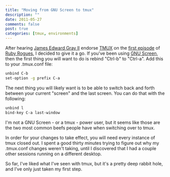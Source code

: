 ```yaml
--- 
title: "Moving from GNU Screen to tmux"
description: ""
date: 2011-05-27
comments: false
post: true
categories: [tmux, environments]
---
```


After hearing [James Edward Gray II](http://blog.grayproductions.net/) endorse [TMUX](http://tmux.sourceforge.net/) on the [first episode](http://rubyrogues.com/001-rr-testing-practices-and-tools/) of [Ruby Rogues](http://rubyrogues.com/), I decided to give it a go. If you've been using [GNU Screen](http://www.gnu.org/software/screen/), then the first thing you will want to do is rebind "Ctrl-b" to "Ctrl-a". Add this to your .tmux.conf file:

``` bash
unbind C-b
set-option -g prefix C-a
```

The next thing you will likely want is to be able to switch back and forth between your current "screen" and the last screen. You can do that with the following:

``` bash 
unbind l
bind-key C-a last-window
```

I'm not a GNU Screen - or a tmux - power user, but it seems like those are the two most common beefs people have when switching over to tmux.

In order for your changes to take effect, you will need every instance of tmux closed out. I spent a good thirty minutes trying to figure out why my .tmux.conf changes weren't taking, until I discovered that I had a couple other sessions running on a different desktop.

So far, I've liked what I've seen with tmux, but it's a pretty deep rabbit hole, and I've only just taken my first step.
